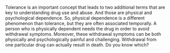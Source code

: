 Tolerance is an important concept that leads to two additional terms that are
key to understanding drug use and abuse. And those are physical and
psychological dependence. So, physical dependence is a different phenomenon
than tolerance, but they are often associated temporally. A person who is
physically dependent needs the drug in order to avoid withdrawal symptoms.
Moreover, these withdrawal symptoms can be both physically and psychologically
painful and challenging. Withdrawal from one particular drug can actually
result in death. Do you know which?
